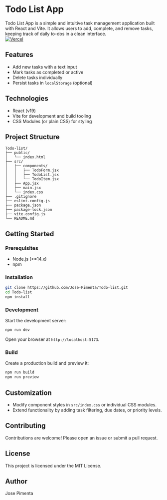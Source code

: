 # Todo List App

Todo List App is a simple and intuitive task management application built with React and Vite. It allows users to add, complete, and remove tasks, keeping track of daily to-dos in a clean interface.  
[![Vercel](https://img.shields.io/badge/Deploy-on_Vercel-000?style=flat&logo=vercel&logoColor=white)](https://todo-list.tiagopimenta.pt)

## Features

- Add new tasks with a text input
- Mark tasks as completed or active
- Delete tasks individually
- Persist tasks in `localStorage` (optional)

## Technologies

- React (v19)
- Vite for development and build tooling
- CSS Modules (or plain CSS) for styling

## Project Structure

```
Todo-list/
├── public/
│   └── index.html
├── src/
│   ├── components/
│   │   ├── TodoForm.jsx
│   │   ├── TodoList.jsx
│   │   └── TodoItem.jsx
│   ├── App.jsx
│   ├── main.jsx
│   └── index.css
├── .gitignore
├── eslint.config.js
├── package.json
├── package-lock.json
├── vite.config.js
└── README.md
```

## Getting Started

### Prerequisites

- Node.js (>=14.x)
- npm

### Installation

```bash
git clone https://github.com/Jose-Pimenta/Todo-list.git
cd Todo-list
npm install
```

### Development

Start the development server:

```bash
npm run dev
```

Open your browser at `http://localhost:5173`.

### Build

Create a production build and preview it:

```bash
npm run build
npm run preview
```

## Customization

- Modify component styles in `src/index.css` or individual CSS modules.
- Extend functionality by adding task filtering, due dates, or priority levels.

## Contributing

Contributions are welcome! Please open an issue or submit a pull request.

## License

This project is licensed under the MIT License.

## Author

Jose Pimenta
